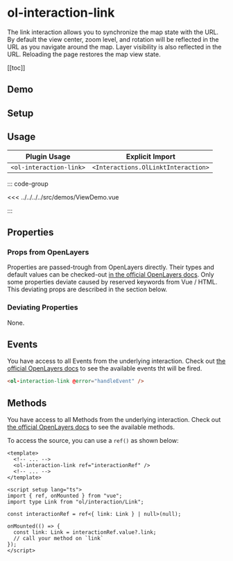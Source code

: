# ol-interaction-link

The link interaction allows you to synchronize the map state with the URL.
By default the view center, zoom level, and rotation will be reflected in the URL as you navigate around the map.
Layer visibility is also reflected in the URL.
Reloading the page restores the map view state.

[[toc]]

## Demo

<script setup>
import ViewDemo from "@demos/ViewDemo.vue"
</script>

<ClientOnly>
<ViewDemo/>
</ClientOnly>

## Setup

<!--@include: ../../interactions.plugin.md-->

## Usage

| Plugin Usage            |           Explicit Import           |
|-------------------------|:-----------------------------------:|
| `<ol-interaction-link>` | `<Interactions.OlLinktInteraction>` |

::: code-group

<<< ../../../../src/demos/ViewDemo.vue

:::

## Properties

### Props from OpenLayers

Properties are passed-trough from OpenLayers directly.
Their types and default values can be checked-out [in the official OpenLayers docs](https://openlayers.org/en/latest/apidoc/module-ol_interaction_Link-Link.html).
Only some properties deviate caused by reserved keywords from Vue / HTML.
This deviating props are described in the section below.

### Deviating Properties

None.

## Events

You have access to all Events from the underlying interaction.
Check out [the official OpenLayers docs](https://openlayers.org/en/latest/apidoc/module-ol_interaction_Link-Link.html) to see the available events tht will be fired.

```html
<ol-interaction-link @error="handleEvent" />
```

## Methods

You have access to all Methods from the underlying interaction.
Check out [the official OpenLayers docs](https://openlayers.org/en/latest/apidoc/module-ol_interaction_Link-Link.html) to see the available methods.

To access the source, you can use a `ref()` as shown below:

```vue
<template>
  <!-- ... -->
  <ol-interaction-link ref="interactionRef" />
  <!-- ... -->
</template>

<script setup lang="ts">
import { ref, onMounted } from "vue";
import type Link from "ol/interaction/Link";

const interactionRef = ref<{ link: Link } | null>(null);

onMounted(() => {
  const link: Link = interactionRef.value?.link;
  // call your method on `link`
});
</script>
```
